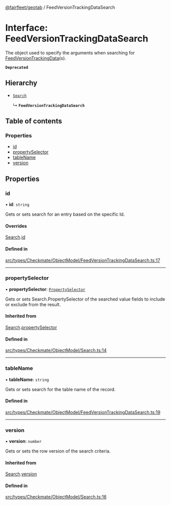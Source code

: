 [@fairfleet/geotab](../README.md) / FeedVersionTrackingDataSearch

# Interface: FeedVersionTrackingDataSearch

The object used to specify the arguments when searching for
 [FeedVersionTrackingData](FeedVersionTrackingData.md)(s).

**`Deprecated`**

## Hierarchy

- [`Search`](Search.md)

  ↳ **`FeedVersionTrackingDataSearch`**

## Table of contents

### Properties

- [id](FeedVersionTrackingDataSearch.md#id)
- [propertySelector](FeedVersionTrackingDataSearch.md#propertyselector)
- [tableName](FeedVersionTrackingDataSearch.md#tablename)
- [version](FeedVersionTrackingDataSearch.md#version)

## Properties

### id

• **id**: `string`

Gets or sets search for an entry based on the specific Id.

#### Overrides

[Search](Search.md).[id](Search.md#id)

#### Defined in

[src/types/Checkmate/ObjectModel/FeedVersionTrackingDataSearch.ts:17](https://github.com/fairfleet/geotab/blob/d57d931/src/types/Checkmate/ObjectModel/FeedVersionTrackingDataSearch.ts#L17)

___

### propertySelector

• **propertySelector**: [`PropertySelector`](PropertySelector.md)

Gets or sets Search.PropertySelector of the searched value fields to include or exclude from the result.

#### Inherited from

[Search](Search.md).[propertySelector](Search.md#propertyselector)

#### Defined in

[src/types/Checkmate/ObjectModel/Search.ts:14](https://github.com/fairfleet/geotab/blob/d57d931/src/types/Checkmate/ObjectModel/Search.ts#L14)

___

### tableName

• **tableName**: `string`

Gets or sets search for the table name of the record.

#### Defined in

[src/types/Checkmate/ObjectModel/FeedVersionTrackingDataSearch.ts:19](https://github.com/fairfleet/geotab/blob/d57d931/src/types/Checkmate/ObjectModel/FeedVersionTrackingDataSearch.ts#L19)

___

### version

• **version**: `number`

Gets or sets the row version of the search criteria.

#### Inherited from

[Search](Search.md).[version](Search.md#version)

#### Defined in

[src/types/Checkmate/ObjectModel/Search.ts:16](https://github.com/fairfleet/geotab/blob/d57d931/src/types/Checkmate/ObjectModel/Search.ts#L16)
